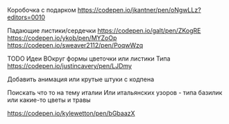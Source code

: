 Коробочка с подарком
https://codepen.io/jkantner/pen/oNgwLLz?editors=0010

Падающие листики/сердечки
https://codepen.io/galt/pen/ZKogRE
https://codepen.io/ykob/pen/MYZoOp
https://codepen.io/sweaver2112/pen/PoqwWzq


TODO
Идеи
ВОкруг формы цветочки или листики
Типа https://codepen.io/justincavery/pen/LJDmy

Добавить анимация или крутые штуки с кодпена

Поискать что то на тему италии
Или итальянских узоров - типа базилик или какие-то цветы и травы

https://codepen.io/kylewetton/pen/bGbaazX
